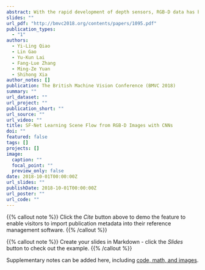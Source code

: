 ```yaml
---
abstract: With the rapid development of depth sensors, RGB-D data has become much more accessible. Scene flow is one of the fundamental ways to understand the dynamic content in RGB-D image sequences. Traditional approaches estimate scene flow using registration and smoothness or local rigidity priors, which is slow and prone to errors when the priors are not fully satisfied. To address such challenges, learning based methods provide an attractive alternative. However, trivially applying CNN-based optical flow estimation methods does not produce satisfactory results. How to use deep learning to improve the estimation of scene flow from RGB-D images remains unexplored. In this work, we propose a novel learning based framework to estimate scene flow, which takes both brightness and scene flow losses. Given a pair of RGB-D images, the brightness loss is used to measure the disparity between the first RGB-D image and the deformed second RGB-D image using the scene flow, and the scene flow loss is used to learn from the ground truth of scene flow. We build a convolutional neural network to simultaneously optimize both losses. Extensive experiments on both synthetic and real-world datasets show that our method is significantly faster than existing methods and outperforms stateof-the-art real-time methods in accuracy.
slides: ""
url_pdf: "http://bmvc2018.org/contents/papers/1095.pdf"
publication_types:
  - "1"
authors:
  - Yi-Ling Qiao
  - Lin Gao
  - Yu-Kun Lai
  - Fang-Lue Zhang
  - Ming-Ze Yuan
  - Shihong Xia
author_notes: []
publication: The British Machine Vision Conference (BMVC 2018) 
summary: ""
url_dataset: ""
url_project: ""
publication_short: ""
url_source: ""
url_video: ""
title: SF-Net Learning Scene Flow from RGB-D Images with CNNs
doi: ""
featured: false
tags: []
projects: []
image:
  caption: ""
  focal_point: ""
  preview_only: false
date: 2018-10-01T00:00:00Z
url_slides: ""
publishDate: 2018-10-01T00:00:00Z
url_poster: ""
url_code: ""
---
```


{{% callout note %}}
Click the *Cite* button above to demo the feature to enable visitors to import publication metadata into their reference management software.
{{% /callout %}}

{{% callout note %}}
Create your slides in Markdown - click the *Slides* button to check out the example.
{{% /callout %}}

Supplementary notes can be added here, including [code, math, and images](https://wowchemy.com/docs/writing-markdown-latex/).
